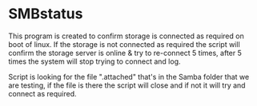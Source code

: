 # SMBstatus

This program is created to confirm storage is connected as required on boot of linux.
If the storage is not connected as required the script will confirm the storage server is online & try to re-connect 5 times, after 5 times the system will stop trying to connect and log.

Script is looking for the file ".attached" that's in the Samba folder that we are testing, if the file is there the script will close and if not it will try and connect as required.

